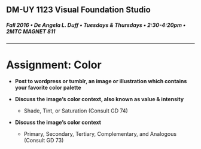 ## DM-UY 1123 Visual Foundation Studio
##### Fall 2016 • De Angela L. Duff • Tuesdays & Thursdays • 2:30-4:20pm • 2MTC MAGNET 811 
---

# Assignment: Color

* **Post to wordpress or tumblr, an image or illustration which contains your favorite color palette**


* **Discuss the image’s color context, also known as value & intensity**
  * Shade, Tint, or Saturation (Consult GD 74)


* **Discuss the image’s color context**
  * Primary, Secondary, Tertiary, Complementary, and Analogous (Consult GD 73)

